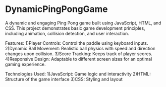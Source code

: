 # DynamicPingPongGame

A dynamic and engaging Ping Pong game built using JavaScript, HTML, and CSS. This project demonstrates basic game development principles, including animation, collision detection, and user interaction.

Features:
1)Player Controls: Control the paddle using keyboard inputs.
2)Dynamic Ball Movement: Realistic ball physics with speed and direction changes upon collision.
3)Score Tracking: Keeps track of player scores.
4)Responsive Design: Adaptable to different screen sizes for an optimal gaming experience.

Technologies Used:
1)JavaScript: Game logic and interactivity
2)HTML: Structure of the game interface
3)CSS: Styling and layout
